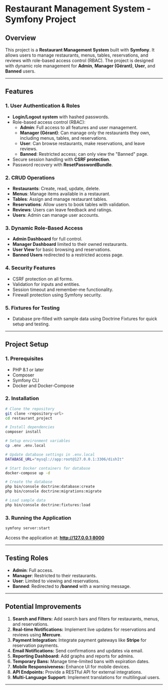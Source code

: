 # Restaurant Management System - Symfony Project

## **Overview**
This project is a **Restaurant Management System** built with **Symfony**. It allows users to manage restaurants, menus, tables, reservations, and reviews with role-based access control (RBAC). The project is designed with dynamic role management for **Admin**, **Manager (Gérant)**, **User**, and **Banned** users.

---

## **Features**

### **1. User Authentication & Roles**
- **Login/Logout system** with hashed passwords.
- Role-based access control (RBAC):
  - **Admin**: Full access to all features and user management.
  - **Manager (Gérant)**: Can manage only the restaurants they own, including menus, tables, and reservations.
  - **User**: Can browse restaurants, make reservations, and leave reviews.
  - **Banned**: Restricted access; can only view the "Banned" page.
- Secure session handling with **CSRF protection**.
- Password recovery with **ResetPasswordBundle**.

### **2. CRUD Operations**
- **Restaurants**: Create, read, update, delete.
- **Menus**: Manage items available in a restaurant.
- **Tables**: Assign and manage restaurant tables.
- **Reservations**: Allow users to book tables with validation.
- **Reviews**: Users can leave feedback and ratings.
- **Users**: Admin can manage user accounts.

### **3. Dynamic Role-Based Access**
- **Admin Dashboard** for full control.
- **Manager Dashboard** limited to their owned restaurants.
- **User View** for basic browsing and reservations.
- **Banned Users** redirected to a restricted access page.

### **4. Security Features**
- CSRF protection on all forms.
- Validation for inputs and entities.
- Session timeout and remember-me functionality.
- Firewall protection using Symfony security.

### **5. Fixtures for Testing**
- Database pre-filled with sample data using Doctrine Fixtures for quick setup and testing.

---

## **Project Setup**

### **1. Prerequisites**
- PHP 8.1 or later
- Composer
- Symfony CLI
- Docker and Docker-Compose

### **2. Installation**
```bash
# Clone the repository
git clone <repository-url>
cd restaurant_project

# Install dependencies
composer install

# Setup environment variables
cp .env .env.local

# Update database settings in .env.local
DATABASE_URL="mysql://app:root@127.0.0.1:3306/dishIt"

# Start Docker containers for database
docker-compose up -d

# Create the database
php bin/console doctrine:database:create
php bin/console doctrine:migrations:migrate

# Load sample data
php bin/console doctrine:fixtures:load
```

### **3. Running the Application**
```bash
symfony server:start
```
Access the application at: **http://127.0.0.1:8000**

---

## **Testing Roles**
- **Admin**: Full access.
- **Manager**: Restricted to their restaurants.
- **User**: Limited to viewing and reservations.
- **Banned**: Redirected to **/banned** with a warning message.

---

## **Potential Improvements**
1. **Search and Filters:** Add search bars and filters for restaurants, menus, and reservations.
2. **Real-time Notifications:** Implement live updates for reservations and reviews using **Mercure**.
3. **Payment Integration:** Integrate payment gateways like **Stripe** for reservation payments.
4. **Email Notifications:** Send confirmations and updates via email.
5. **Reporting Dashboard:** Add graphs and reports for admins.
6. **Temporary Bans:** Manage time-limited bans with expiration dates.
7. **Mobile Responsiveness:** Enhance UI for mobile devices.
8. **API Endpoints:** Provide a RESTful API for external integrations.
9. **Multi-Language Support:** Implement translations for multilingual users.

---
